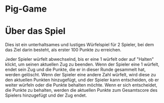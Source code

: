 # Pig-Game

# Über das Spiel

Dies ist ein unterhaltsames und lustiges Würfelspiel für 2 Spieler, bei dem das Ziel darin besteht, als erster 100 Punkte zu erreichen.

Jeder Spieler würfelt abwechselnd, bis er eine 1 würfelt oder auf "Halten" klickt, um seinen aktuellen Zug zu beenden. Wenn der Spieler eine 1 würfelt, endet sein Zug und die Punkte, die er in dieser Runde gesammelt hat, werden gelöscht. Wenn der Spieler eine andere Zahl würfelt, wird diese zu den aktuellen Punkten hinzugefügt, und der Spieler kann entscheiden, ob er weiter würfeln oder die Punkte behalten möchte. Wenn er sich entscheidet, die Punkte zu behalten, werden die aktuellen Punkte zum Gesamtscore des Spielers hinzugefügt und der Zug endet.
